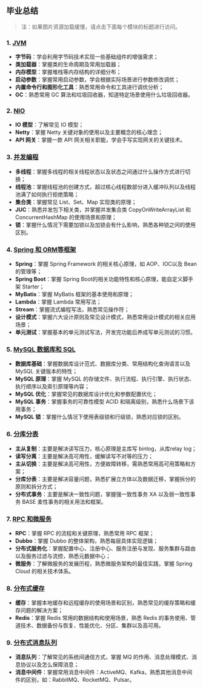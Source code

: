 ## 毕业总结

> 注：如果图片资源加载缓慢，请点击下面每个模块的标题进行访问。

### 1. [JVM](http://note.youdao.com/s/P84N34Mr)
- **字节码**：学会利用字节码技术实现一些基础组件的增强需求；
- **类加载器**：掌握类的生命周期及常用加载器；
- **内存模型**：掌握堆栈等内存结构的详细分布；
- **启动参数**：掌握常用启动参数，学会根据实际场景进行参数修改调优；
- **内置命令行和图形化工具**：熟悉常用命令和工具进行调优分析；
- **GC**：熟悉常用 GC 算法和垃圾回收器，知道特定场景使用什么垃圾回收器。

### 2. [NIO](http://note.youdao.com/s/M2s9BSCF)
- **IO 模型**：了解常见 IO 模型；
- **Netty**：掌握 Netty 关键对象的使用以及主要概念的核心理念；
- **API 网关**：掌握一款 API 网关相关职能，学会手写实现网关的关键技术。

### 3. [并发编程](http://note.youdao.com/s/TJYunDTO)
- **多线程**：掌握多线程的相关线程状态以及状态之间通过什么操作方式进行切换；
- **线程池**：掌握线程池的创建方式，超过核心线程数部分进入缓冲队列以及线程池满了如何执行拒绝策略；
- **集合类**：掌握常见 List、Set、Map 实现类的原理；
- **JUC**：熟悉并发包下相关类，并掌握并发集合类 CopyOnWriteArrayList 和 ConcurrentHashMap 的使用场景和原理；
- **锁**：掌握什么情况下需要加锁以及加锁会有什么影响，熟悉各种锁之间的使用区别。

### 4. [Spring 和 ORM等框架](http://note.youdao.com/s/SOpplCpO)
- **Spring**：掌握 Spring Framework 的相关核心原理，如 AOP、IOC以及 Bean 的管理等；
- **Spring Boot**：掌握 Spring Boot的相关功能特性和核心原理，能自定义脚手架 Starter；
- **MyBatis**：掌握 MyBatis 框架的基本使用和原理；
- **Lambda**：掌握 Lambda 常用写法；
- **Stream**：掌握流式编程写法，熟悉常见操作符；
- **设计模式**：掌握六大设计原则及常见设计模式，熟悉常用设计模式的相关应用场景；
- **单元测试**：掌握基本的单元测试写法，开发完功能后养成写单元测试的习惯。

### 5. [MySQL 数据库和 SQL](http://note.youdao.com/s/CCGg8wqk)
- **数据库基础**：掌握数据库设计范式、数据库分类、常用结构化查询语言以及 MySQL 关键版本的特性；
- **MySQL 原理**：掌握 MySQL 的存储文件、执行流程、执行引擎、执行状态、执行顺序以及索引原理等内容；
- **MySQL 优化**：掌握常见的数据库设计优化和参数配置优化；
- **MySQL 事务**：掌握事务的可靠性模型 ACID 和隔离级别，熟悉什么场景下该用事务；
- **MySQL 锁**：掌握什么情况下使用表级锁和行级锁，熟悉对应锁的区别。

### 6. [分库分表](http://note.youdao.com/s/3k8hhCrs)
- **主从复制**：主要是解决读写压力，核心原理是主库写 binlog，从库relay log；
- **读写分离**：主要是解决高可用性，缓解读写不对等的压力；
- **主从切换**：主要是解决高可用性，方便故障转移，需熟悉常用高可用策略和方案；
- **分库分表**：主要是解决容量问题，熟悉扩展立方体以及数据迁移，掌握拆分的原则和拆分方式；
- **分布式事务**：主要是解决一致性问题，掌握强一致性事务 XA 以及弱一致性事务 BASE 柔性事务的相关用法和框架。

### 7. [RPC 和微服务](http://note.youdao.com/s/Vu8ZpMZ)
- **RPC**：掌握 RPC 的流程和关键原理，熟悉常用 RPC 框架；
- **Dubbo**：掌握 Dubbo 的整体架构，熟悉每层具体实现逻辑；
- **分布式服务化**：掌握配置中心、注册中心、服务注册与发现、服务集群与路由以及服务过滤与流控，熟悉元数据中心；
- **微服务**：了解微服务的发展历程，熟悉微服务架构的最佳实践，掌握 Spring Cloud 的相关技术体系。

### 8. [分布式缓存](http://note.youdao.com/s/BkTjozVD)
- **缓存**：掌握本地缓存和远程缓存的使用场景和区别，熟悉常见的缓存策略和缓存问题的解决方案；
- **Redis**：掌握 Redis 常用的数据结构和使用场景，熟悉 Redis 的事务使用、管道技术、数据备份与恢复、性能优化、分区、集群以及高可用。

### 9. [分布式消息队列](http://note.youdao.com/s/bRoIAysC)
- **消息队列**：了解常见的系统间通信方式，掌握 MQ 的作用、消息处理模式、消息协议以及怎么保障消息；
- **消息中间件**：掌握常用消息中间件：ActiveMQ、Kafka，熟悉其他消息中间件的区别，如：RabbitMQ、RocketMQ、Pulsar。